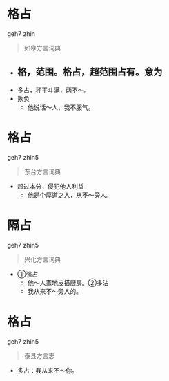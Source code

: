 # 格占
geh7 zhin
> 如皋方言词典
- 格，范围。格占，超范围占有。意为
  - 
- 多占，秤平斗满，两不～。
- 欺负
  - 他说话～人，我不服气。

# 格占
geh7 zhin5
> 东台方言词典
- 超过本分，侵犯他人利益
  - 他是个厚道之人，从不～旁人。

# 隔占
geh7 zhin5
> 兴化方言词典
- ①强占
  - 他～人家地皮搭厨房。②多沾
  - 我从来不～旁人的。

# 格占
geh7 zhin5
> 泰县方言志
- 多占：我从来不～你。
